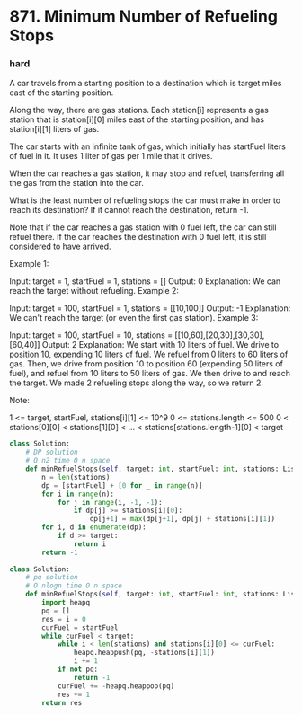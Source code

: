 # 871. Minimum Number of Refueling Stops
### hard
A car travels from a starting position to a destination which is target miles east of the starting position.

Along the way, there are gas stations.  Each station[i] represents a gas station that is station[i][0] miles east of the starting position, and has station[i][1] liters of gas.

The car starts with an infinite tank of gas, which initially has startFuel liters of fuel in it.  It uses 1 liter of gas per 1 mile that it drives.

When the car reaches a gas station, it may stop and refuel, transferring all the gas from the station into the car.

What is the least number of refueling stops the car must make in order to reach its destination?  If it cannot reach the destination, return -1.

Note that if the car reaches a gas station with 0 fuel left, the car can still refuel there.  If the car reaches the destination with 0 fuel left, it is still considered to have arrived.

 

Example 1:

Input: target = 1, startFuel = 1, stations = []
Output: 0
Explanation: We can reach the target without refueling.
Example 2:

Input: target = 100, startFuel = 1, stations = [[10,100]]
Output: -1
Explanation: We can't reach the target (or even the first gas station).
Example 3:

Input: target = 100, startFuel = 10, stations = [[10,60],[20,30],[30,30],[60,40]]
Output: 2
Explanation: 
We start with 10 liters of fuel.
We drive to position 10, expending 10 liters of fuel.  We refuel from 0 liters to 60 liters of gas.
Then, we drive from position 10 to position 60 (expending 50 liters of fuel),
and refuel from 10 liters to 50 liters of gas.  We then drive to and reach the target.
We made 2 refueling stops along the way, so we return 2.
 

Note:

1 <= target, startFuel, stations[i][1] <= 10^9
0 <= stations.length <= 500
0 < stations[0][0] < stations[1][0] < ... < stations[stations.length-1][0] < target

```python
class Solution:
    # DP solution
    # O n2 time O n space
    def minRefuelStops(self, target: int, startFuel: int, stations: List[List[int]]) -> int:
        n = len(stations)
        dp = [startFuel] + [0 for _ in range(n)]
        for i in range(n):
            for j in range(i, -1, -1):
                if dp[j] >= stations[i][0]:
                    dp[j+1] = max(dp[j+1], dp[j] + stations[i][1])
        for i, d in enumerate(dp):
            if d >= target:
                return i
        return -1
    
class Solution:
    # pq solution
    # O nlogn time O n space
    def minRefuelStops(self, target: int, startFuel: int, stations: List[List[int]]) -> int:
        import heapq
        pq = []
        res = i = 0
        curFuel = startFuel
        while curFuel < target:
            while i < len(stations) and stations[i][0] <= curFuel:
                heapq.heappush(pq, -stations[i][1])
                i += 1
            if not pq:
                return -1
            curFuel += -heapq.heappop(pq)
            res += 1
        return res
            
```